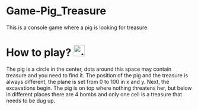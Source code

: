 # Game-Pig_Treasure
This is a console game where a pig is looking for treasure.
# How to play? <img src="https://cdn-icons-png.freepik.com/512/375/375059.png" title="pig" height="30">
The pig is a circle in the center, dots around this space may contain treasure and you need to find it. The position of the pig and the treasure is always different, the plane is set from 0 to 100 in x and y.  Next, the excavations begin. The pig is on top where nothing threatens her, but below in different places there are 4 bombs and only one cell is a treasure that needs to be dug up.
